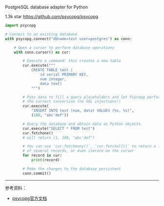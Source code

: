 
PostgreSQL database adapter for Python

1.3k star https://github.com/psycopg/psycopg



```python
import psycopg

# Connect to an existing database
with psycopg.connect("dbname=test user=postgres") as conn:

    # Open a cursor to perform database operations
    with conn.cursor() as cur:

        # Execute a command: this creates a new table
        cur.execute("""
            CREATE TABLE test (
                id serial PRIMARY KEY,
                num integer,
                data text)
            """)

        # Pass data to fill a query placeholders and let Psycopg perform
        # the correct conversion (no SQL injections!)
        cur.execute(
            "INSERT INTO test (num, data) VALUES (%s, %s)",
            (100, "abc'def"))

        # Query the database and obtain data as Python objects.
        cur.execute("SELECT * FROM test")
        cur.fetchone()
        # will return (1, 100, "abc'def")

        # You can use `cur.fetchmany()`, `cur.fetchall()` to return a list
        # of several records, or even iterate on the cursor
        for record in cur:
            print(record)

        # Make the changes to the database persistent
        conn.commit()
```







---------

参考资料：
- [psycopg官方文档](https://www.psycopg.org/psycopg3/docs/basic/usage.html)